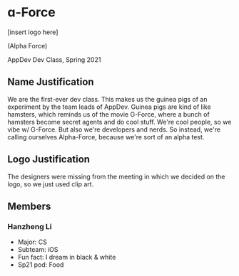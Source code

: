 # ɑ-Force
[insert logo here]

(Alpha Force)

AppDev Dev Class, Spring 2021

## Name Justification
We are the first-ever dev class. This makes us the guinea pigs of an experiment by the team leads of AppDev. Guinea pigs are kind of like hamsters, which reminds us of the movie G-Force, where a bunch of hamsters become secret agents and do cool stuff. We're cool people, so we vibe w/ G-Force. But also we're developers and nerds. So instead, we're calling ourselves Alpha-Force, because we're sort of an alpha test. 

## Logo Justification
The designers were missing from the meeting in which we decided on the logo, so we just used clip art. 

## Members

### Hanzheng Li
* Major: CS
* Subteam: iOS
* Fun fact: I dream in black & white
* Sp21 pod: Food

